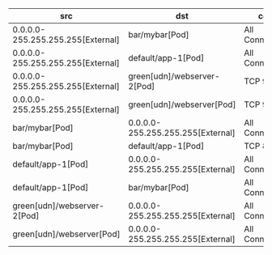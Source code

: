 | src | dst | conn | network | 
|-----|-----|------|------|
| 0.0.0.0-255.255.255.255[External] | bar/mybar[Pod] | All Connections | pod_network | 
| 0.0.0.0-255.255.255.255[External] | default/app-1[Pod] | All Connections | pod_network | 
| 0.0.0.0-255.255.255.255[External] | green[udn]/webserver-2[Pod] | TCP 9001 | green | 
| 0.0.0.0-255.255.255.255[External] | green[udn]/webserver[Pod] | TCP 9001 | green | 
| bar/mybar[Pod] | 0.0.0.0-255.255.255.255[External] | All Connections | pod_network | 
| bar/mybar[Pod] | default/app-1[Pod] | TCP 80 | pod_network | 
| default/app-1[Pod] | 0.0.0.0-255.255.255.255[External] | All Connections | pod_network | 
| default/app-1[Pod] | bar/mybar[Pod] | All Connections | pod_network | 
| green[udn]/webserver-2[Pod] | 0.0.0.0-255.255.255.255[External] | All Connections | green | 
| green[udn]/webserver[Pod] | 0.0.0.0-255.255.255.255[External] | All Connections | green | 
